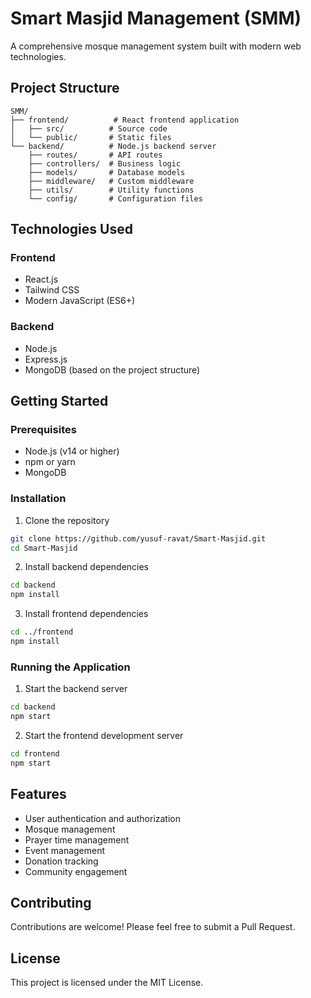# Smart Masjid Management (SMM)

A comprehensive mosque management system built with modern web technologies.

## Project Structure

```
SMM/
├── frontend/          # React frontend application
│   ├── src/          # Source code
│   └── public/       # Static files
└── backend/          # Node.js backend server
    ├── routes/       # API routes
    ├── controllers/  # Business logic
    ├── models/       # Database models
    ├── middleware/   # Custom middleware
    ├── utils/        # Utility functions
    └── config/       # Configuration files
```

## Technologies Used

### Frontend
- React.js
- Tailwind CSS
- Modern JavaScript (ES6+)

### Backend
- Node.js
- Express.js
- MongoDB (based on the project structure)

## Getting Started

### Prerequisites
- Node.js (v14 or higher)
- npm or yarn
- MongoDB

### Installation

1. Clone the repository
```bash
git clone https://github.com/yusuf-ravat/Smart-Masjid.git
cd Smart-Masjid
```

2. Install backend dependencies
```bash
cd backend
npm install
```

3. Install frontend dependencies
```bash
cd ../frontend
npm install
```

### Running the Application

1. Start the backend server
```bash
cd backend
npm start
```

2. Start the frontend development server
```bash
cd frontend
npm start
```

## Features
- User authentication and authorization
- Mosque management
- Prayer time management
- Event management
- Donation tracking
- Community engagement

## Contributing
Contributions are welcome! Please feel free to submit a Pull Request.

## License
This project is licensed under the MIT License. 